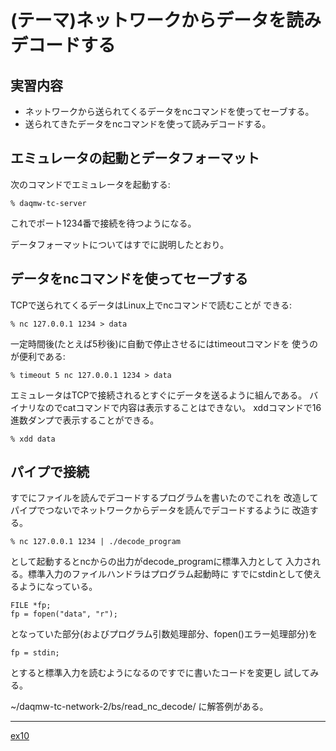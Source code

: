 (テーマ)ネットワークからデータを読みデコードする
================================================

実習内容
--------

* ネットワークから送られてくるデータをncコマンドを使ってセーブする。
* 送られてきたデータをncコマンドを使って読みデコードする。

エミュレータの起動とデータフォーマット
--------------------------------------

次のコマンドでエミュレータを起動する:

    % daqmw-tc-server

これでポート1234番で接続を待つようになる。

データフォーマットについてはすでに説明したとおり。

データをncコマンドを使ってセーブする
------------------------------------

TCPで送られてくるデータはLinux上でncコマンドで読むことが
できる:

    % nc 127.0.0.1 1234 > data

一定時間後(たとえば5秒後)に自動で停止させるにはtimeoutコマンドを
使うのが便利である:

    % timeout 5 nc 127.0.0.1 1234 > data

エミュレータはTCPで接続されるとすぐにデータを送るように組んである。
バイナリなのでcatコマンドで内容は表示することはできない。
xddコマンドで16進数ダンプで表示することができる。

    % xdd data

パイプで接続
------------

すでにファイルを読んでデコードするプログラムを書いたのでこれを
改造してパイプでつないでネットワークからデータを読んでデコードするように
改造する。

    % nc 127.0.0.1 1234 | ./decode_program

として起動するとncからの出力がdecode_programに標準入力として
入力される。標準入力のファイルハンドラはプログラム起動時に
すでにstdinとして使えるようになっている。

    FILE *fp;
    fp = fopen("data", "r");

となっていた部分(およびプログラム引数処理部分、fopen()エラー処理部分)を

    fp = stdin;

とすると標準入力を読むようになるのですでに書いたコードを変更し
試してみる。

~/daqmw-tc-network-2/bs/read_nc_decode/ に解答例がある。

---

[ex10](../ex10)
